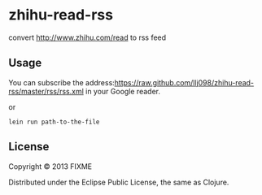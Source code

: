 # zhihu-read-rss

convert http://www.zhihu.com/read to rss feed

## Usage

You can subscribe the address:https://raw.github.com/llj098/zhihu-read-rss/master/rss/rss.xml  in your Google reader.

or 

`lein run path-to-the-file`

## License

Copyright © 2013 FIXME

Distributed under the Eclipse Public License, the same as Clojure.
